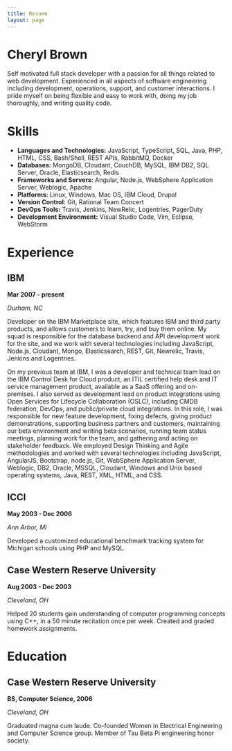 ```yaml
---
title: Resume
layout: page
---
```


# Cheryl Brown

Self motivated full stack developer with a passion for all things related to web development. Experienced in all aspects of software engineering including development, operations, support, and customer interactions. I pride myself on being flexible and easy to work with, doing my job thoroughly, and writing quality code.

# Skills

- **Languages and Technologies:** JavaScript, TypeScript, SQL, Java, PHP, HTML, CSS, Bash/Shell, REST APIs, RabbitMQ, Docker
- **Databases:** MongoDB, Cloudant, CouchDB, MySQL, IBM DB2, SQL Server, Oracle, Elasticsearch, Redis
- **Frameworks and Servers:** Angular, Node.js, WebSphere Application Server, Weblogic, Apache
- **Platforms:** Linux, Windows, Mac OS, IBM Cloud, Drupal
- **Version Control:** Git, Rational Team Concert
- **DevOps Tools:** Travis, Jenkins, NewRelic, Logentries, PagerDuty
- **Development Environment:** Visual Studio Code, Vim, Eclipse, WebStorm

# Experience

## IBM
**Mar 2007 - present**

*Durham, NC*

Developer on the IBM Marketplace site, which features IBM and third party products, and allows customers to learn, try, and buy them online. My squad is responsible for the database backend and API development work for the site, and we work with several technologies including JavaScript, Node.js, Cloudant, Mongo, Elasticsearch, REST, Git, Newrelic, Travis, Jenkins and Logentries.

On my previous team at IBM, I was a developer and technical team lead on the IBM Control Desk for Cloud product, an ITIL certified help desk and IT service management product, available as a SaaS offering and on-premises. I also served as development lead on product integrations using Open Services for Lifecycle Collaboration (OSLC), including CMDB federation, DevOps, and public/private cloud integrations. In this role, I was responsible for new feature development, fixing defects, giving product demonstrations, supporting business partners and customers, maintaining our beta environment and writing beta scenarios, running team status meetings, planning work for the team, and gathering and acting on stakeholder feedback. We employed Design Thinking and Agile methodologies and worked with several technologies including JavaScript, AngularJS, Bootstrap, node.js, Git, WebSphere Application Server, Weblogic, DB2, Oracle, MSSQL, Cloudant, Windows and Unix based operating systems, Java, REST, XML, HTML, and CSS.

## ICCI
**May 2003 - Dec 2006**

*Ann Arbor, MI*

Developed a customized educational benchmark tracking system for Michigan schools using PHP and MySQL.

## Case Western Reserve University
**Aug 2003 - Dec 2003**

*Cleveland, OH*

Helped 20 students gain understanding of computer programming concepts using C++, in a 50 minute recitation once per week. Created and graded homework assignments.

# Education

## Case Western Reserve University
**BS, Computer Science, 2006**

*Cleveland, OH*

Graduated magna cum laude. Co-founded Women in Electrical Engineering and Computer Science group. Member of Tau Beta Pi engineering honor society.
